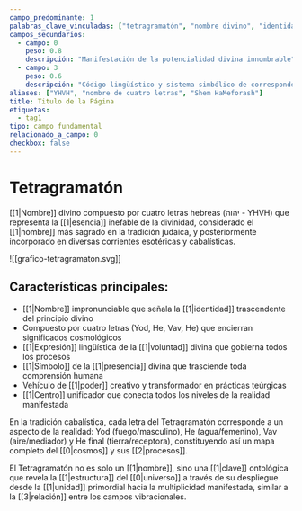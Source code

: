 ```yaml
---
campo_predominante: 1
palabras_clave_vinculadas: ["tetragramatón", "nombre divino", "identidad", "voluntad", "esencia"]
campos_secundarios:
  - campo: 0
    peso: 0.8
    descripción: "Manifestación de la potencialidad divina innombrable"
  - campo: 3
    peso: 0.6
    descripción: "Código lingüístico y sistema simbólico de correspondencias"
aliases: ["YHVH", "nombre de cuatro letras", "Shem HaMeforash"]
title: Titulo de la Página
etiquetas:
  - tag1
tipo: campo_fundamental
relacionado_a_campo: 0
checkbox: false
---
```

# Tetragramatón

[[1|Nombre]] divino compuesto por cuatro letras hebreas (יהוה - YHVH) que representa la [[1|esencia]] inefable de la divinidad, considerado el [[1|nombre]] más sagrado en la tradición judaica, y posteriormente incorporado en diversas corrientes esotéricas y cabalísticas.

![[grafico-tetragramaton.svg]]
## Características principales:

- [[1|Nombre]] impronunciable que señala la [[1|identidad]] trascendente del principio divino
- Compuesto por cuatro letras (Yod, He, Vav, He) que encierran significados cosmológicos
- [[1|Expresión]] lingüística de la [[1|voluntad]] divina que gobierna todos los procesos
- [[1|Símbolo]] de la [[1|presencia]] divina que trasciende toda comprensión humana
- Vehículo de [[1|poder]] creativo y transformador en prácticas teúrgicas
- [[1|Centro]] unificador que conecta todos los niveles de la realidad manifestada

En la tradición cabalística, cada letra del Tetragramatón corresponde a un aspecto de la realidad: Yod (fuego/masculino), He (agua/femenino), Vav (aire/mediador) y He final (tierra/receptora), constituyendo así un mapa completo del [[0|cosmos]] y sus [[2|procesos]].

El Tetragramatón no es solo un [[1|nombre]], sino una [[1|clave]] ontológica que revela la [[1|estructura]] del [[0|universo]] a través de su despliegue desde la [[1|unidad]] primordial hacia la multiplicidad manifestada, similar a la [[3|relación]] entre los campos vibracionales.
